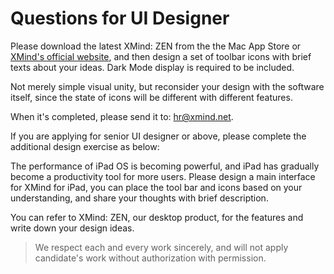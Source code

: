 # Questions for UI Designer

Please download the latest XMind: ZEN from the the Mac App Store or [XMind's official website](https://www.xmind.net/), and then design a set of toolbar icons with brief texts about your ideas. Dark Mode display is required to be included.

Not merely simple visual unity, but reconsider your design with the software itself, since the state of icons will be different with different features.

When it's completed, please send it to: hr@xmind.net.

If you are applying for senior UI designer or above, please complete the additional design exercise as below:

The performance of iPad OS is becoming powerful, and iPad has gradually become a productivity tool for more users. Please design a main interface for XMind for iPad, you can place the tool bar and icons based on your understanding, and share your thoughts with brief description.

You can refer to XMind: ZEN, our desktop product, for the features and write down your design ideas. 

> We respect each and every work sincerely, and will not apply candidate's work without authorization with permission.